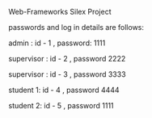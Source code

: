 Web-Frameworks
Silex Project

passwords and log in details are follows:

admin :
id - 1 ,
password: 1111

supervisor :
id - 2 ,
password 2222

supervisor :
id - 3 ,
password 3333

student 1:
id - 4 ,
password 4444

student 2:
id - 5 ,
password 1111
